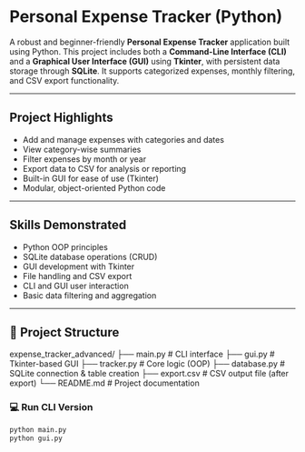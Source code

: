 # Personal Expense Tracker (Python)

A robust and beginner-friendly **Personal Expense Tracker** application built using Python. This project includes both a **Command-Line Interface (CLI)** and a **Graphical User Interface (GUI)** using **Tkinter**, with persistent data storage through **SQLite**. It supports categorized expenses, monthly filtering, and CSV export functionality.

---

## Project Highlights

- Add and manage expenses with categories and dates
- View category-wise summaries
- Filter expenses by month or year
- Export data to CSV for analysis or reporting
- Built-in GUI for ease of use (Tkinter)
- Modular, object-oriented Python code

---

## Skills Demonstrated

- Python OOP principles
- SQLite database operations (CRUD)
- GUI development with Tkinter
- File handling and CSV export
- CLI and GUI user interaction
- Basic data filtering and aggregation

---

## 📁 Project Structure
expense_tracker_advanced/
├── main.py # CLI interface
├── gui.py # Tkinter-based GUI
├── tracker.py # Core logic (OOP)
├── database.py # SQLite connection & table creation
├── export.csv # CSV output file (after export)
└── README.md # Project documentation

### 💻 Run CLI Version

```bash
python main.py
python gui.py


